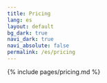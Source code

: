 ```yaml
---
title: Pricing
lang: es
layout: default
bg_dark: true
navi_dark: true
navi_absolute: false
permalink: /es/pricing
---
```


{% include pages/pricing.md %} 
